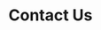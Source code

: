 ---
title: 'Contact Us'
type: 'contact_us'
layout: 'single'
draft: false
instructions:
  'Please send your message using the form below and someone from QFTC will respond as soon as possible.'
form:
  email:
    required: true
    name: email
    label: Email Address
    placeholder: Enter email address
  name:
    required: false
    name: name
    label: Name
    placeholder: Enter your name
  reason:
    required: true
    name: reason
    label: Reason For Inquiry
    placeholder: Selet a reason
    reasons:
      - Media inquiries
      - Joining QFTC
      - Task forces
      - Other
  message:
    required: true
    name: message
    label: Your Message
    placeholder: Enter your message here
  cta: Send Message
---